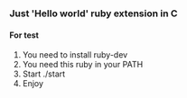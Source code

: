 ### Just 'Hello world' ruby extension in C
#### For test
1. You need to install ruby-dev
2. You need this ruby in your PATH
3. Start ./start
4. Enjoy
